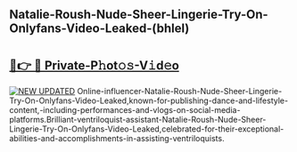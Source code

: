 ## Natalie-Roush-Nude-Sheer-Lingerie-Try-On-Onlyfans-Video-Leaked-(bhlel)


# <h2><a href="https://mediaupload.pro?-19M">🔗👉 🔴 Private-P𝚑ot𝚘𝚜-V𝚒d𝚎o</a></h2>

[![NEW UPDATED](https://i.imgur.com/0qMVB7G.gif)](https://mediaupload.pro?-19M)
Online-influencer-Natalie-Roush-Nude-Sheer-Lingerie-Try-On-Onlyfans-Video-Leaked,known-for-publishing-dance-and-lifestyle-content,-including-performances-and-vlogs-on-social-media-platforms.Brilliant-ventriloquist-assistant-Natalie-Roush-Nude-Sheer-Lingerie-Try-On-Onlyfans-Video-Leaked,celebrated-for-their-exceptional-abilities-and-accomplishments-in-assisting-ventriloquists.  